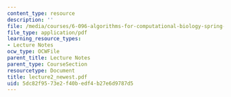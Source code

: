 ```yaml
---
content_type: resource
description: ''
file: /media/courses/6-096-algorithms-for-computational-biology-spring-2005/5dc82f9573e2f40bedf4b27e6d9787d5_lecture2_newest.pdf
file_type: application/pdf
learning_resource_types:
- Lecture Notes
ocw_type: OCWFile
parent_title: Lecture Notes
parent_type: CourseSection
resourcetype: Document
title: lecture2_newest.pdf
uid: 5dc82f95-73e2-f40b-edf4-b27e6d9787d5
---
```

